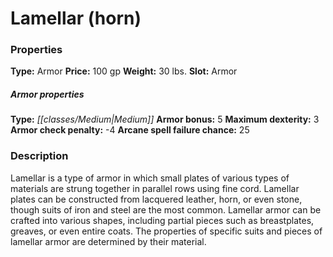 ﻿---
Title: "Lamellar (horn)"
Type: "Armor"
Price: "100 gp"
Weight: "30 lbs."
Slot: "Armor"
Armor properties Type: "Medium"
Armor bonus: "5"
Maximum dexterity: "3"
Armor check penalty: "-4"
Arcane spell failure chance: "25"
Description: |
  "Lamellar is a type of armor in which small plates of various types of materials are strung together in parallel rows using fine cord. Lamellar plates can be constructed from lacquered leather, horn, or even stone, though suits of iron and steel are the most common. Lamellar armor can be crafted into various shapes, including partial pieces such as breastplates, greaves, or even entire coats. The properties of specific suits and pieces of lamellar armor are determined by their material."
Sources: "['Ultimate Combat', 'Ultimate Equipment']"
---

# Lamellar (horn)

### Properties

**Type:** Armor **Price:** 100 gp **Weight:** 30 lbs. **Slot:** Armor

##### Armor properties

**Type:** _[[classes/Medium|Medium]]_ **Armor bonus:** 5 **Maximum dexterity:** 3 **Armor check penalty:** -4 **Arcane spell failure chance:** 25

### Description

Lamellar is a type of armor in which small plates of various types of materials are strung together in parallel rows using fine cord. Lamellar plates can be constructed from lacquered leather, horn, or even stone, though suits of iron and steel are the most common. Lamellar armor can be crafted into various shapes, including partial pieces such as breastplates, greaves, or even entire coats. The properties of specific suits and pieces of lamellar armor are determined by their material.

